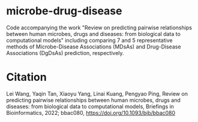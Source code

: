 # microbe-drug-disease

Code accompanying the work "Review on predicting pairwise relationships between human microbes, drugs and diseases: from biological data to computational models" including comparing 7 and 5 representative methods of Microbe-Disease Associations (MDsAs) and Drug-Disease Associations (DgDsAs) prediction, respectively.

# Citation
Lei Wang, Yaqin Tan, Xiaoyu Yang, Linai Kuang, Pengyao Ping, Review on predicting pairwise relationships between human microbes, drugs and diseases: from biological data to computational models, Briefings in Bioinformatics, 2022; bbac080, https://doi.org/10.1093/bib/bbac080
